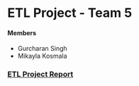 # ETL Project - Team 5
#### Members
* Gurcharan Singh
* Mikayla Kosmala

### [ETL Project Report](ETL_Project_Report.docx)
